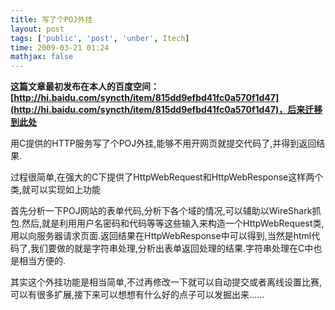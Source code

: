```yaml
---
title: 写了个POJ外挂
layout: post
tags: ['public', 'post', 'unber', Itech]
time: 2009-03-21 01:24
mathjax: false
---
```

<b>这篇文章最初发布在本人的百度空间：[http://hi.baidu.com/syncth/item/815dd9efbd41fc0a570f1d47](http://hi.baidu.com/syncth/item/815dd9efbd41fc0a570f1d47)，后来迁移到此处</b>

<p>用C提供的HTTP服务写了个POJ外挂,能够不用开网页就提交代码了,并得到返回结果.</p><p>过程很简单,在强大的C下提供了HttpWebRequest和HttpWebResponse这样两个类,就可以实现如上功能</p><p>首先分析一下POJ网站的表单代码,分析下各个域的情况,可以辅助以WireShark抓包.然后,就是利用用户名密码和代码等等这些输入来构造一个HttpWebRequest类,用以向服务器请求页面.返回结果在HttpWebResponse中可以得到,当然是html代码了,我们要做的就是字符串处理,分析出表单返回处理的结果.字符串处理在C中也是相当方便的.</p><p>其实这个外挂功能是相当简单,不过再修改一下就可以自动提交或者离线设置比赛,可以有很多扩展,接下来可以想想有什么好的点子可以发掘出来……</p>

